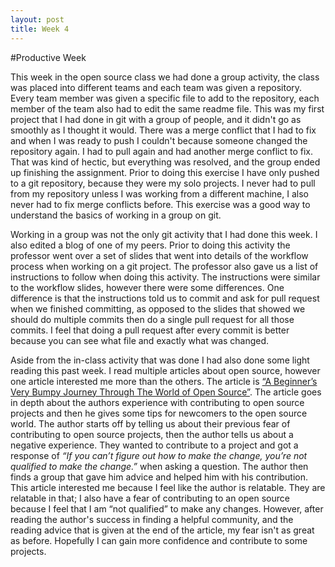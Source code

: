 ```yaml
---
layout: post
title: Week 4
---
```


#Productive Week 

This week in the open source class we had done a group activity, the class was placed into different teams and each team was given a repository. Every team member was given a specific file to add to the repository, each member of the team also had to edit the same readme file. This was my first project that I had done in git with a group of people, and it didn't go as smoothly as I thought it would. There was a merge conflict that I had to fix and when I was ready to push I couldn't because someone changed the repository again. I had to pull again and had another merge conflict to fix. That was kind of hectic, but everything was resolved, and the group ended up finishing the assignment. Prior to doing this exercise I have only pushed to a git repository, because they were my solo projects. I never had to pull from my repository unless I was working from a different machine, I also never had to fix merge conflicts before. This exercise was a good way to understand the basics of working in a group on git. 

Working in a group was not the only git activity that I had done this week. I also edited a blog of one of my peers. Prior to doing this activity the professor went over a set of slides that went into details of the workflow process when working on a git project. The professor also gave us a list of instructions to follow when doing this activity. The instructions were similar to the workflow slides, however there were some differences. One difference is that the instructions told us to commit and ask for pull request when we finished committing, as opposed to the slides that showed we should do multiple commits then do a single pull request for all those commits. I feel that doing a pull request after every commit is better because you can see what file and exactly what was changed. 

Aside from the in-class activity that was done I had also done some light reading this past week. I read multiple articles about open source, however one article interested me more than the others. The article is [“A Beginner’s Very Bumpy Journey Through The World of Open Source”](https://www.freecodecamp.org/news/a-beginners-very-bumpy-journey-through-the-world-of-open-source-4d108d540b39/). The article goes in depth about the authors experience with contributing to open source projects and then he gives some tips for newcomers to the open source world. The author starts off by telling us about their previous fear of contributing to open source projects, then the author tells us about a negative experience. They wanted to contribute to a project and got a response of *“If you can’t figure out how to make the change, you’re not qualified to make the change.”*  when asking a question. The author then finds a group that gave him advice and helped him with his contribution. This article interested me because I feel like the author is relatable. They are relatable in that; I also have a fear of contributing to an open source because I feel that I am “not qualified” to make any changes. However, after reading the author's success in finding a helpful community, and the reading advice that is given at the end of the article, my fear isn't as great as before. Hopefully I can gain more confidence and contribute to some projects. 









